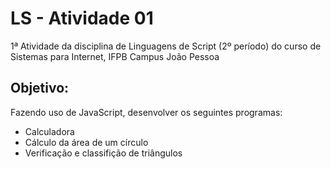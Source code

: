 # LS - Atividade 01

1ª Atividade da disciplina de Linguagens de Script (2º período) do curso de Sistemas para Internet, IFPB Campus João Pessoa

## Objetivo:

Fazendo uso de JavaScript, desenvolver os seguintes programas:

- Calculadora
- Cálculo da área de um círculo
- Verificação e classifição de triângulos